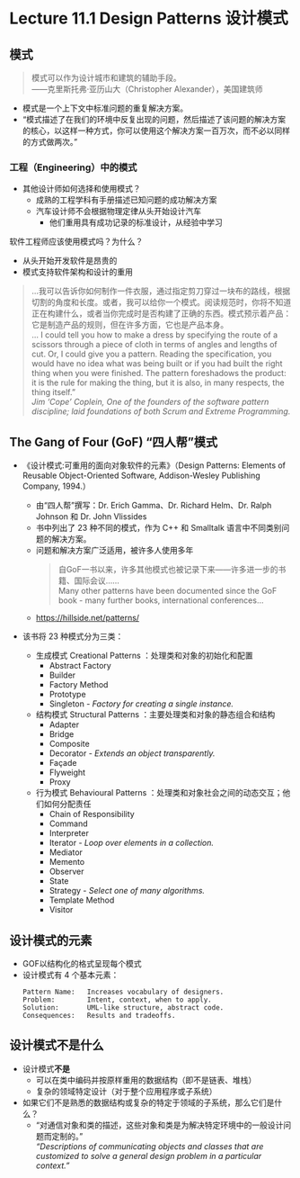 # Lecture 11.1 Design Patterns 设计模式  

## 模式  
> 模式可以作为设计城市和建筑的辅助手段。  
> ——克里斯托弗·亚历山大（Christopher Alexander），美国建筑师  
- 模式是一个上下文中标准问题的重复解决方案。  
- “模式描述了在我们的环境中反复出现的问题，然后描述了该问题的解决方案的核心，以这样一种方式，你可以使用这个解决方案一百万次，而不必以同样的方式做两次。”  

### 工程（Engineering）中的模式  
- 其他设计师如何选择和使用模式？  
    - 成熟的工程学科有手册描述已知问题的成功解决方案  
    - 汽车设计师不会根据物理定律从头开始设计汽车  
        - 他们重用具有成功记录的标准设计，从经验中学习  

软件工程师应该使用模式吗？为什么？
- 从头开始开发软件是昂贵的
- 模式支持软件架构和设计的重用
> …我可以告诉你如何制作一件衣服，通过指定剪刀穿过一块布的路线，根据切割的角度和长度。或者，我可以给你一个模式。阅读规范时，你将不知道正在构建什么，或者当你完成时是否构建了正确的东西。模式预示着产品：它是制造产品的规则，但在许多方面，它也是产品本身。  
> ... I could tell you how to make a dress by specifying the route of a scissors through a piece of cloth in terms of angles and lengths of cut. Or, I could give you a pattern. Reading the specification, you would have no idea what was being built or if you had built the right thing when you were finished. The pattern foreshadows the product: it is the rule for making the thing, but it is also, in many respects, the thing itself.”  
> *Jim ‘Cope’ Coplein, One of the founders of the 
software pattern discipline; laid foundations of both 
Scrum and Extreme Programming.*  

## The Gang of Four (GoF) “四人帮”模式  
- 《设计模式:可重用的面向对象软件的元素》（Design Patterns: Elements of Reusable Object-Oriented Software, Addison-Wesley Publishing Company, 1994.）  
    - 由“四人帮”撰写：Dr. Erich Gamma、Dr. Richard Helm、Dr. Ralph Johnson 和 Dr. John Vlissides  
    - 书中列出了 23 种不同的模式，作为 C++ 和 Smalltalk 语言中不同类别问题的解决方案。  
    - 问题和解决方案广泛适用，被许多人使用多年  
        > 自GoF一书以来，许多其他模式也被记录下来——许多进一步的书籍、国际会议……  
        > Many other patterns have been documented since the GoF book - many further books, international conferences…  
    - https://hillside.net/patterns/  

- 该书将 23 种模式分为三类：  
    - 生成模式 Creational Patterns ：处理类和对象的初始化和配置  
        - Abstract Factory  
        - Builder  
        - Factory Method  
        - Prototype  
        - Singleton - *Factory for creating a single instance.*  
    - 结构模式 Structural Patterns ：主要处理类和对象的静态组合和结构  
        - Adapter  
        - Bridge  
        - Composite  
        - Decorator - *Extends an object transparently.*  
        - Façade  
        - Flyweight  
        - Proxy  
    - 行为模式 Behavioural Patterns ：处理类和对象社会之间的动态交互；他们如何分配责任  
        - Chain of Responsibility  
        - Command  
        - Interpreter  
        - Iterator - *Loop over elements in a collection.*  
        - Mediator  
        - Memento  
        - Observer  
        - State  
        - Strategy - *Select one of many algorithms.*  
        - Template Method  
        - Visitor  

## 设计模式的元素  
- GOF以结构化的格式呈现每个模式  
- 设计模式有 4 个基本元素：  
    ```
    Pattern Name:   Increases vocabulary of designers.
    Problem:        Intent, context, when to apply.
    Solution:       UML-like structure, abstract code.
    Consequences:   Results and tradeoffs.
    ```

## 设计模式不是什么  
- 设计模式**不是**  
    - 可以在类中编码并按原样重用的数据结构（即不是链表、堆栈）  
    - 复杂的领域特定设计（对于整个应用程序或子系统）  
- 如果它们不是熟悉的数据结构或复杂的特定于领域的子系统，那么它们是什么？  
    - “对通信对象和类的描述，这些对象和类是为解决特定环境中的一般设计问题而定制的。”  
    *“Descriptions of communicating objects and classes that are customized to solve a general design problem in a particular context.”*  